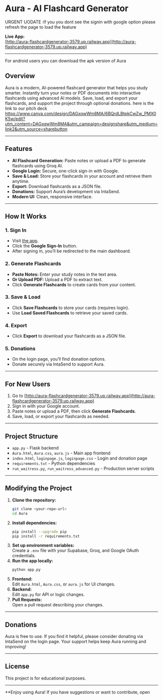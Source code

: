 # Aura - AI Flashcard Generator
URGENT UODATE :If you you dont see the signin with google option please refresh the page to load the feature 

**Live App:**  
[http://aura-flashcardgenerator-3579.up.railway.app](http://aura-flashcardgenerator-3579.up.railway.app)

---
For android users you can download the apk version of Aura

## Overview

Aura is a modern, AI-powered flashcard generator that helps you study smarter. Instantly turn your notes or PDF documents into interactive flashcards using advanced AI models. Save, load, and export your flashcards, and support the project through optional donations. here is the link to our pitch deck https://www.canva.com/design/DAGxqwWm8MA/6BQrdLBtpkCwZw_PMX0K5w/edit?utm_content=DAGxqwWm8MA&utm_campaign=designshare&utm_medium=link2&utm_source=sharebutton

---

## Features

- **AI Flashcard Generation:** Paste notes or upload a PDF to generate flashcards using Groq AI.
- **Google Login:** Secure, one-click sign-in with Google.
- **Save & Load:** Store your flashcards in your account and retrieve them anytime.
- **Export:** Download flashcards as a JSON file.
- **Donations:** Support Aura’s development via IntaSend.
- **Modern UI:** Clean, responsive interface.

---

## How It Works

### 1. Sign In

- Visit [the app](http://aura-flashcardgenerator-3579.up.railway.app).
- Click the **Google Sign-In** button.
- After signing in, you’ll be redirected to the main dashboard.

### 2. Generate Flashcards

- **Paste Notes:** Enter your study notes in the text area.
- **Or Upload PDF:** Upload a PDF to extract text.
- Click **Generate Flashcards** to create cards from your content.

### 3. Save & Load

- Click **Save Flashcards** to store your cards (requires login).
- Use **Load Saved Flashcards** to retrieve your saved cards.

### 4. Export

- Click **Export** to download your flashcards as a JSON file.

### 5. Donations

- On the login page, you’ll find donation options.
- Donate securely via IntaSend to support Aura.

---

## For New Users

1. Go to [http://aura-flashcardgenerator-3579.up.railway.app](http://aura-flashcardgenerator-3579.up.railway.app)
2. Sign in with your Google account.
3. Paste notes or upload a PDF, then click **Generate Flashcards**.
4. Save, load, or export your flashcards as needed.

---

## Project Structure

- `app.py` - Flask backend
- `Aura.html`, `Aura.css`, `aura.js` - Main app frontend
- `index.html`, `loginpage.js`, `loginpage.css` - Login and donation page
- `requirements.txt` - Python dependencies
- `run_waitress.py`, `run_waitress_advanced.py` - Production server scripts

---

## Modifying the Project

1. **Clone the repository:**
    ```sh
    git clone <your-repo-url>
    cd Aura
    ```
2. **Install dependencies:**
    ```sh
    pip install --upgrade pip
    pip install -r requirements.txt
    ```
3. **Set up environment variables:**  
   Create a `.env` file with your Supabase, Groq, and Google OAuth credentials.
4. **Run the app locally:**
    ```sh
    python app.py
    ```
5. **Frontend:**  
   Edit `Aura.html`, `Aura.css`, or `aura.js` for UI changes.
6. **Backend:**  
   Edit `app.py` for API or logic changes.
7. **Pull Requests:**  
   Open a pull request describing your changes.

---

## Donations

Aura is free to use. If you find it helpful, please consider donating via IntaSend on the login page. Your support helps keep Aura running and improving!

---

## License

This project is for educational purposes.

---

**Enjoy using Aura! If you have suggestions or want to contribute, open
